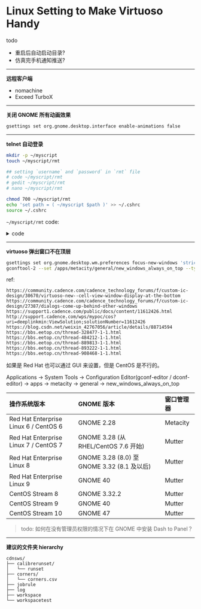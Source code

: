 # Linux Setting to Make Virtuoso Handy

todo

- 重启后自动启动目录?
- 仿真完手机通知推送?

--- 

**远程客户端**

- nomachine
- Exceed TurboX

---

**关闭 GNOME 所有动画效果**

```bash
gsettings set org.gnome.desktop.interface enable-animations false
```

---

**telnet 自动登录**

```bash
mkdir -p ~/myscript
touch ~/myscript/rmt

## setting `username` and `password` in `rmt` file
# code ~/myscript/rmt
# gedit ~/myscript/rmt
# nano ~/myscript/rmt

chmod 700 ~/myscript/rmt
echo 'set path = ( ~/myscript $path )' >> ~/.cshrc
source ~/.cshrc
```


`~/myscript/rmt` code: 

<details>
<summary>code</summary>

```bash
#!/usr/bin/expect -f

set timeout 10
set user "username"
set pass "password"

if {$argc < 1} {
  puts "Usage: $argv0 <hostname_or_ip> \[command_to_run]"
  exit 1
}

set server [lindex $argv 0]
set command [lrange $argv 1 end]

spawn telnet $server

expect {
  timeout {
    puts "Connection to $server timed out."
    exit 1
  }
  eof {
    puts "Connection to $server failed or was closed."
    exit 1
  }
  "*ogin incorrect" {
    puts "Login failed: incorrect username or password."
    exit 1
  }
  "*ogin:" {
    send "$user\r"
    exp_continue
  }
  "*assword:" {
    send "$pass\r"
  }
}

expect {
  -re {[#$%>\]] ?$} {
    if {[string length $command] > 0} {
      send "$command\r"
    }
  }
  timeout {
    puts "Did not get a command prompt after login."
    exit 1
  }
}

interact
```

todo: 

> 这个脚本有一个问题：当我执行 rmt server01，然后执行了一些命令并完成后，我通过 GUI 的叉按钮关闭 terminal 时，terminal 会弹出一个窗口 "there is still a process running in this terminal. closing the terminal will kill it." 应该是由于 expect 在跑导致的。如何让 terminal 在这种情况下不提示这个？（但是其他要提示的情况还是要提示的，例如 top 后想要直接关闭时，terminal 的提示）

```bash
proc cleanup {} {
    catch {close}
    catch {wait}
    exit 0
}

## Choice 1
trap cleanup {SIGHUP SIGINT SIGTERM}
## Choice 2
trap cleanup {INT TERM HUP}


## Choice 1
interact {
    eof {
        cleanup
    }
}
## Choice 2
interact {
    eof { 
        inter_return 
    }
} -escape \001
## Choice 3
interact {
    -re {(?i)^(exit|logout)\r?$} { inter_return }
    eof { inter_return }
    -o
    eof { inter_return }
} -escape \035

cleanup
```

</details>

---

**virtuoso 弹出窗口不在顶层**

```bash
gsettings set org.gnome.desktop.wm.preferences focus-new-windows 'strict'
gconftool-2 --set /apps/metacity/general/new_windows_always_on_top --type bool true
```

ref:

```url
https://community.cadence.com/cadence_technology_forums/f/custom-ic-design/30670/virtuoso-new--cell-view-window-display-at-the-bottom
https://community.cadence.com/cadence_technology_forums/f/custom-ic-design/27387/dialogs-come-up-behind-other-windows
https://support1.cadence.com/public/docs/content/11612426.html
http://support.cadence.com/wps/mypoc/cos?uri=deeplinkmin:ViewSolution;solutionNumber=11612426
https://blog.csdn.net/weixin_42767056/article/details/88714594
https://bbs.eetop.cn/thread-328477-1-1.html
https://bbs.eetop.cn/thread-484212-1-1.html
https://bbs.eetop.cn/thread-889813-1-1.html
https://bbs.eetop.cn/thread-893222-1-1.html
https://bbs.eetop.cn/thread-908468-1-1.html
```

如果是 Red Hat 也可以通过 GUI 来设置，但是 CentOS 是不行的。

Applications -> System Tools -> Configuration Editor(gconf-editor / dconf-editor) -> apps -> metacity -> general -> new_windows_always_on_top


<!--
virtuoso dialogs come up behind other windows. I'm using RHEL 7.9 with GNOME 3.28. `dconf-editor` and `gconf-editor` are not installed, and I don't have suto permission.

```
gsettings set org.gnome.shell.overrides attach-modal-dialogs false
gsettings set org.gnome.mutter attach-modal-dialogs false
gsettings set org.gnome.shell attach-modal-dialogs false
gsettings set org.gnome.desktop.wm.preferences focus-new-windows 'strict'
gsettings set org.gnome.desktop.wm.preferences focus-mode 'click'
```
-->

| 操作系统版本                 | GNOME 版本                                  | 窗口管理器 |
| :--------------------------- | :------------------------------------------ | :--------- |
| Red Hat Enterprise Linux 6 / CentOS 6 | GNOME 2.28                                  | Metacity   |
| Red Hat Enterprise Linux 7 / CentOS 7 | GNOME 3.28 (从 RHEL/CentOS 7.6 开始)        | Mutter     |
| Red Hat Enterprise Linux 8   | GNOME 3.28 (8.0) 至 GNOME 3.32 (8.1 及以后) | Mutter     |
| Red Hat Enterprise Linux 9   | GNOME 40                                    | Mutter     |
| CentOS Stream 8              | GNOME 3.32.2                                | Mutter     |
| CentOS Stream 9              | GNOME 40                                    | Mutter     |
| CentOS Stream 10             | GNOME 47                                    | Mutter     |


> todo: 如何在没有管理员权限的情况下在 GNOME 中安装 Dash to Panel？

---

**建议的文件夹 hierarchy**

```
cdnsws/
├── calibrerunset/
│   └── runset
├── corners/
│   └── corners.csv
├── jobrule
├── log
├── workspace
└── workspacetest
```
